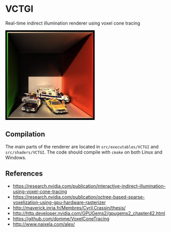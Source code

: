 VCTGI
=====

Real-time indirect illumination renderer using voxel cone tracing

![Screenshot](Screenshot.png)

## Compilation

The main parts of the renderer are located in `src/executables/VCTGI` and `src/shaders/VCTGI`. The code should compile with `cmake` on both Linux and Windows. 

## References

* https://research.nvidia.com/publication/interactive-indirect-illumination-using-voxel-cone-tracing
* https://research.nvidia.com/publication/octree-based-sparse-voxelization-using-gpu-hardware-rasterizer
* http://maverick.inria.fr/Membres/Cyril.Crassin/thesis/
* http://http.developer.nvidia.com/GPUGems2/gpugems2_chapter42.html
* https://github.com/domme/VoxelConeTracing
* http://www.naixela.com/alex/
